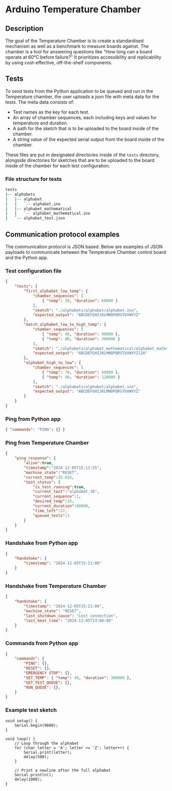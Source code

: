 # Arduino Temperature Chamber

## Description
The goal of the Temperature Chamber is to create a standardised mechanism as well as a benchmark to measure boards against. The chamber is a tool for answering questions like "How long can a board operate at 60°C before failure?" It prioritizes accessibility and replicability by using cost-effective, off-the-shelf components.

## Tests 
To send tests from the Python application to be queued and run in the Temperature chamber, the user uploads a json file with meta data for the tests. The meta data consists of:
- Test names as the key for each test.
- An array of chamber sequences, each including keys and values for temperature and duration.
- A path for the sketch that is to be uploaded to the board inside of the chamber.
- A string value of the expected serial output from the board inside of the chamber.

These files are put in designated directories inside of the `tests` directory, alongside directories for sketches that are to be uploaded to the board inside of the chamber for each test configuration.

### File structure for tests
```sh
tests
|-- alphabets
|   |-- alphabet
|   |   `-- alphabet.ino
|   |-- alphabet_mathematical
|   |   `-- alphabet_mathematical.ino
|   `-- alphabet_test.json
```


## Communication protocol examples
The communication protocol is JSON based. Below are examples of JSON payloads to communicate between the Temperature Chamber control board and the Python app.

### Test configuration file
```json
{
    "tests": {
        "first_alphabet_low_temp": {
            "chamber_sequences": [
                { "temp": 38, "duration": 60000 }
            ],
            "sketch": "./alphabets/alphabet/alphabet.ino",
            "expected_output": "ABCDEFGHIJKLMNOPQRSTUVWXYZ"
        },
        "match_alphabet_low_to_high_temp": {
            "chamber_sequences": [
                { "temp": 48, "duration": 90000 },
                { "temp": 80, "duration": 300000 }
            ],
            "sketch": "./alphabets/alphabet_mathematical/alphabet_mathematical.ino",
            "expected_output": "ABCDEFGHIJKLMNOPQRSTUVWXYZ120"
        },
        "alphabet_high_to_low": {
            "chamber_sequences": [
                { "temp": 70, "duration": 60000 },
                { "temp": 50, "duration": 120000 }
            ],
            "sketch": "./alphabets/alphabet/alphabet.ino",
            "expected_output": "ABCDEFGHIJKLMNOPQRSTUVWXYZ"
        }
    }
}
```

### Ping from Python app
```json
{ "commands": "PING": {} }
```

### Ping from Temperature Chamber
```json
{
    "ping_response": {
        "alive":true,
        "timestamp":"2024-12-05T15:11:55",
        "machine_state":"RESET",
        "current_temp":35.625,
        "test_status": {
            "is_test_running":true,
            "current_test":"alphabet_38",
            "current_sequence":1,
            "desired_temp":35,
            "current_duration":60000,
            "time_left":37,
            "queued_tests":3
        }
    }
}
```

### Handshake from Python app
```json
{
    "handshake": {
        "timestamp": "2024-12-05T15:21:06"
    }
}
```

### Handshake from Temperature Chamber
```json
{
    "handshake": {
        "timestamp": "2024-12-05T15:21:06",
        "machine_state": "RESET",
        "last_shutdown_cause": "Lost connection",
        "last_heat_time": "2024-12-05T13:00:00"
    }
}
```

### Commands from Python app
```json
{
    "commands": {
        "PING": {},
        "RESET": {},
        "EMERGENCY STOP": {},
        "SET_TEMP": { "temp": 40, "duration": 300000 },
        "GET_TEST_QUEUE": {},
        "RUN_QUEUE": {},
    }
}
```



### Example test sketch
```arduino
void setup() {
    Serial.begin(9600);
}

void loop() {
    // Loop through the alphabet
    for (char letter = 'A'; letter <= 'Z'; letter++) {
        Serial.print(letter);
        delay(500);
    }

    // Print a newline after the full alphabet
    Serial.println();
    delay(1000);
}
```
